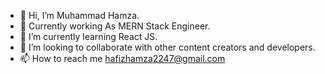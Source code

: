 - 👋 Hi, I’m Muhammad Hamza.
- 🔭 Currently working As MERN Stack Engineer.
- 🌱 I’m currently learning React JS.
- 💞️ I’m looking to collaborate with other content creators and developers.
- 📫 How to reach me hafizhamza2247@gmail.com

<!---
MuhammadHamza47/MuhammadHamza47 is a ✨ special ✨ repository because its `README.md` (this file) appears on your GitHub profile.
You can click the Preview link to take a look at your changes.
--->
